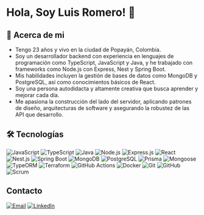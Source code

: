 # Hola, Soy Luis Romero! 👋


## 🚀 Acerca de mi
- Tengo 23 años y vivo en la ciudad de Popayán, Colombia.
- Soy un desarrollador backend con experiencia en lenguajes de programación como TypeScript, JavaScript y Java, y he trabajado con frameworks como Node.js con Express, Nest y Spring Boot.
- Mis habilidades incluyen la gestión de bases de datos como MongoDB y PostgreSQL, así como conocimientos básicos de React.
- Soy una persona autodidacta y altamente creativa que busca aprender y mejorar cada día.
- Me apasiona la construcción del lado del servidor, aplicando patrones de diseño, arquitecturas de software y asegurando la robustez de las API que desarrollo.


## 🛠 Tecnologías
![JavaScript](https://img.shields.io/badge/-JavaScript-F7DF1E?style=flat&logo=javascript&logoColor=black)
![TypeScript](https://img.shields.io/badge/-TypeScript-007ACC?style=flat&logo=typescript&logoColor=white)
![Java](https://img.shields.io/badge/-Java-007396?style=flat&logo=java&logoColor=orange)
![Node.js](https://img.shields.io/badge/-Node.js-339933?style=flat&logo=node.js&logoColor=white)
![Express.js](https://img.shields.io/badge/-Express.js-000000?style=flat)
![React](https://img.shields.io/badge/-React-61DAFB?style=flat&logo=react&logoColor=black)
![Nest.js](https://img.shields.io/badge/-Nest.js-E0234E?style=flat&logo=nestjs&logoColor=white)
![Spring Boot](https://img.shields.io/badge/-Spring%20Boot-6DB33F?style=flat&logo=spring&logoColor=white)
![MongoDB](https://img.shields.io/badge/-MongoDB-47A248?style=flat&logo=mongodb&logoColor=white)
![PostgreSQL](https://img.shields.io/badge/-PostgreSQL-336791?style=flat&logo=postgresql&logoColor=white)
![Prisma](https://img.shields.io/badge/-Prisma-2D3748?style=flat&logo=prisma&logoColor=white)
![Mongoose](https://img.shields.io/badge/-Mongoose-47A248?style=flat&logo=mongoose&logoColor=white)
![TypeORM](https://img.shields.io/badge/-TypeORM-336791?style=flat&logo=typeorm&logoColor=white)
![Terraform](https://img.shields.io/badge/-Terraform-623CE4?style=flat&logo=terraform&logoColor=white)
![GitHub Actions](https://img.shields.io/badge/-GitHub%20Actions-2088FF?style=flat&logo=github-actions&logoColor=white)
![Docker](https://img.shields.io/badge/-Docker-2496ED?style=flat&logo=docker&logoColor=white)
![Git](https://img.shields.io/badge/-Git-F05032?style=flat&logo=git&logoColor=white)
![GitHub](https://img.shields.io/badge/-GitHub-181717?style=flat&logo=github&logoColor=white)
![Scrum](https://img.shields.io/badge/-Scrum-47C5FB?style=flat)
## Contacto

[![Email](https://img.shields.io/badge/Email-%20?style=flat&logo=gmail&logoColor=white)](mailto:lromerovivas6@gmail.com)
[![LinkedIn](https://img.shields.io/badge/LinkedIn-%20?style=flat&logo=linkedin&logoColor=blue)](https://www.linkedin.com/in/luisrom66/)
